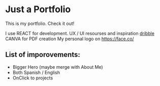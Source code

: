# Just a Portfolio

This is my portfolio. Check it out!

I use REACT for development. 
UX / UI resourses and inspiration [dribble](https://dribbble.com/)
CANVA for PDF creation
My personal logo on https://face.co/

## List of imporovements:

- Bigger Hero (maybe merge with About Me)
- Both Spanish / English
- OnClick to projects
